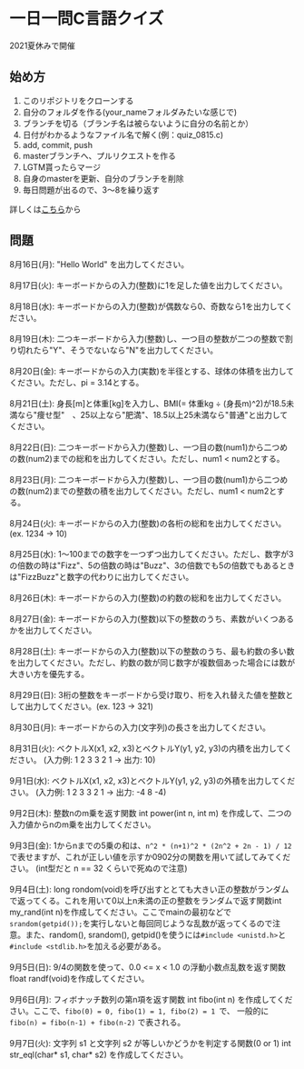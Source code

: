 # 一日一問C言語クイズ

2021夏休みで開催

## 始め方

1. このリポジトリをクローンする
2. 自分のフォルダを作る(your_nameフォルダみたいな感じで)
3. ブランチを切る（ブランチ名は被らないように自分の名前とか）
4. 日付がわかるようなファイル名で解く(例：quiz_0815.c)
5. add, commit, push
6. masterブランチへ、プルリクエストを作る
7. LGTM貰ったらマージ
8. 自身のmasterを更新、自分のブランチを削除
9. 毎日問題が出るので、3〜8を繰り返す

詳しくは[こちら](https://github.com/kyutech-programming-club/c_quiz_2021/blob/master/how_to_start/README.md)から

## 問題

8月16日(月): "Hello World" を出力してください。
<br><br>
8月17日(火): キーボードからの入力(整数)に1を足した値を出力してください。
<br><br>
8月18日(水): キーボードからの入力(整数)が偶数なら0、奇数なら1を出力してください。
<br><br>
8月19日(木): 二つキーボードから入力(整数)し、一つ目の整数が二つの整数で割り切れたら"Y"、そうでないなら"N"を出力してください。
<br><br>
8月20日(金): キーボードからの入力(実数)を半径とする、球体の体積を出力してください。ただし、pi = 3.14とする。
<br><br>
8月21日(土): 身長[m]と体重[kg]を入力し、BMI(= 体重kg ÷ (身長m)^2)が18.5未満なら"痩せ型"　、25以上なら"肥満"、18.5以上25未満なら"普通"と出力してください。
<br><br>
8月22日(日): 二つキーボードから入力(整数)し、一つ目の数(num1)から二つめの数(num2)までの総和を出力してください。ただし、num1 < num2とする。
<br><br>
8月23日(月): 二つキーボードから入力(整数)し、一つ目の数(num1)から二つめの数(num2)までの整数の積を出力してください。ただし、num1 < num2とする。 
<br><br>
8月24日(火): キーボードからの入力(整数)の各桁の総和を出力してください。(ex. 1234 -> 10)
<br><br>
8月25日(水): 1〜100までの数字を一つずつ出力してください。ただし、数字が3の倍数の時は"Fizz"、5の倍数の時は"Buzz"、3の倍数でも5の倍数でもあるときは"FizzBuzz"と数字の代わりに出力してください。
<br><br>
8月26日(木): キーボードからの入力(整数)の約数の総和を出力してください。
<br><br>
8月27日(金): キーボードからの入力(整数)以下の整数のうち、素数がいくつあるかを出力してください。
<br><br>
8月28日(土): キーボードからの入力(整数)以下の整数のうち、最も約数の多い数を出力してください。ただし、約数の数が同じ数字が複数個あった場合には数が大きい方を優先する。
<br><br>
8月29日(日): 3桁の整数をキーボードから受け取り、桁を入れ替えた値を整数として出力してください。(ex. 123 -> 321) 
<br><br>
8月30日(月): キーボードからの入力(文字列)の長さを出力してください。
<br><br>
8月31日(火): ベクトルX(x1, x2, x3)とベクトルY(y1, y2, y3)の内積を出力してください。 (入力例: 1 2 3 3 2 1 -> 出力: 10)
<br><br>
9月1日(水): ベクトルX(x1, x2, x3)とベクトルY(y1, y2, y3)の外積を出力してください。 (入力例: 1 2 3 3 2 1 -> 出力: -4 8 -4)
<br><br>
9月2日(木): 整数nのm乗を返す関数 int power(int n, int m) を作成して、二つの入力値からnのm乗を出力してください。
<br><br>
9月3日(金): 1からnまでの5乗の和は、`n^2 * (n+1)^2 * (2n^2 + 2n - 1) / 12`で表せますが、これが正しい値を示すか0902分の関数を用いて試してみてください。 (int型だと n == 32 くらいで死ぬので注意)
<br><br>
9月4日(土): long rondom(void)を呼び出すととても大きい正の整数がランダムで返ってくる。これを用いて0以上n未満の正の整数をランダムで返す関数int my_rand(int n)を作成してください。ここでmainの最初などで`srandom(getpid());`を実行しないと毎回同じような乱数が返ってくるので注意。また、random(), srandom(), getpid()を使うには`#include <unistd.h>`と`#include <stdlib.h>`を加える必要がある。
<br><br>
9月5日(日): 9/4の関数を使って、0.0 <= x < 1.0 の浮動小数点乱数を返す関数 float randf(void)を作成してください。
<br><br>
9月6日(月): フィボナッチ数列の第n項を返す関数 int fibo(int n) を作成してください。ここで、`fibo(0) = 0, fibo(1) = 1, fibo(2) = 1 `で、 一般的に`fibo(n) = fibo(n-1) + fibo(n-2)` で表される。
<br><br>
9月7日(火): 文字列 s1 と文字列 s2 が等しいかどうかを判定する関数(0 or 1) int str_eql(char* s1, char* s2) を作成してください。
